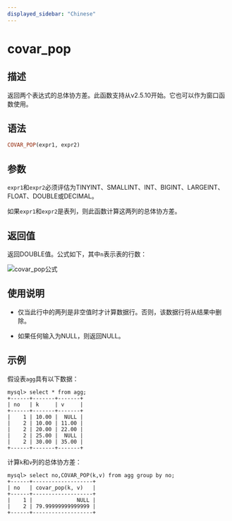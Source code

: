 ```yaml
---
displayed_sidebar: "Chinese"
---
```


# covar_pop

## 描述

返回两个表达式的总体协方差。此函数支持从v2.5.10开始。它也可以作为窗口函数使用。

## 语法

```Haskell
COVAR_POP(expr1, expr2)
```

## 参数

`expr1`和`expr2`必须评估为TINYINT、SMALLINT、INT、BIGINT、LARGEINT、FLOAT、DOUBLE或DECIMAL。

如果`expr1`和`expr2`是表列，则此函数计算这两列的总体协方差。

## 返回值

返回DOUBLE值。公式如下，其中`n`表示表的行数：

![covar_pop公式](../../../assets/covar_pop_formula.png)

<!--$$
\frac{\sum_{i=1}^{n} (x_i - \bar{x})(y_i - \bar{y})}{n}
$$-->

## 使用说明

- 仅当此行中的两列是非空值时才计算数据行。否则，该数据行将从结果中删除。

- 如果任何输入为NULL，则返回NULL。

## 示例

假设表`agg`具有以下数据：

```plaintext
mysql> select * from agg;
+------+-------+-------+
| no   | k     | v     |
+------+-------+-------+
|    1 | 10.00 |  NULL |
|    2 | 10.00 | 11.00 |
|    2 | 20.00 | 22.00 |
|    2 | 25.00 |  NULL |
|    2 | 30.00 | 35.00 |
+------+-------+-------+
```

计算`k`和`v`列的总体协方差：

```plaintext
mysql> select no,COVAR_POP(k,v) from agg group by no;
+------+-------------------+
| no   | covar_pop(k, v)   |
+------+-------------------+
|    1 |              NULL |
|    2 | 79.99999999999999 |
+------+-------------------+
```